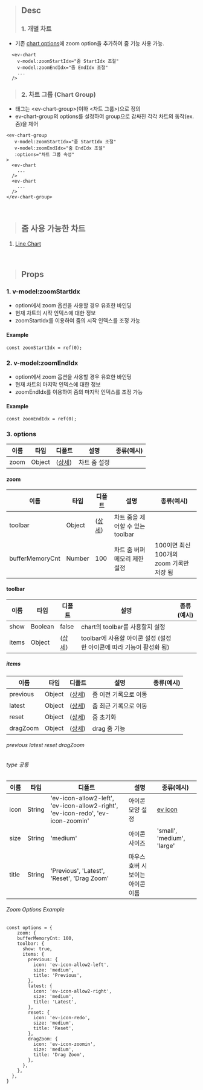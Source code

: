 >## Desc
>### 1. 개별 차트
 - 기존 [chart options](../lineChart#axesx-axesy)에 zoom option을 추가하여 줌 기능 사용 가능.

```
  <ev-chart
    v-model:zoomStartIdx="줌 StartIdx 조절"
    v-model:zoomEndIdx="줌 EndIdx 조절"
    ...
  />
```   
>### 2. 차트 그룹 (Chart Group)
 - 태그는 &lt;ev-chart-group&gt;(이하 <차트 그룹>)으로 정의
 - ev-chart-group의 options를 설정하여 group으로 감싸진 각각 차트의 동작(ex. 줌)을 제어

```
<ev-chart-group
   v-model:zoomStartIdx="줌 StartIdx 조절"
   v-model:zoomEndIdx="줌 EndIdx 조절"
   :options="차트 그룹 속성"
>
  <ev-chart
    ...
  />
  <ev-chart
    ...
  />
</ev-chart-group>
```   
<br/>
   
>## 줌 사용 가능한 차트
1. [Line Chart](../lineChart)

<br/>

>## Props
### 1. v-model:zoomStartIdx
 - option에서 zoom 옵션을 사용할 경우 유효한 바인딩
 - 현재 차트의 시작 인덱스에 대한 정보
 - zoomStartIdx를 이용하여 줌의 시작 인덱스를 조정 가능

#### Example
```
const zoomStartIdx = ref(0);
```
### 2. v-model:zoomEndIdx
 - option에서 zoom 옵션을 사용할 경우 유효한 바인딩
 - 현재 차트의 마지막 인덱스에 대한 정보
 - zoomEndIdx를 이용하여 줌의 마지막 인덱스를 조정 가능

#### Example
```
const zoomEndIdx = ref(0);
```

### 3. options
| 이름              | 타입 | 디폴트           | 설명      | 종류(예시)                       | 
|-----------------|------------------|---------------|---------|---------------------------------------------------|
| zoom            | Object | ([상세](#zoom)) | 차트 줌 설정 |                              |

#### zoom
| 이름              | 타입 | 디폴트              | 설명                     | 종류(예시)                       | 
|-----------------|------------------|--------------------|------------------------|---------------------------------------------------|
| toolbar         | Object | ([상세](#toolbar)) | 차트 줌을 제어할 수 있는 toolbar |                              |
| bufferMemoryCnt | Number | 100             | 차트 줌 버퍼 메모리 제한 설정      | 100이면 최신 100개의 zoom 기록만 저장 됨 |

#### toolbar
| 이름    | 타입      | 디폴트            | 설명                                         | 종류(예시) |
|-------|---------|----------------|--------------------------------------------|---------------------------------------------------|
| show  | Boolean | false          | chart의 toolbar를 사용할지 설정                    |
| items | Object  | ([상세](#items)) | toolbar에 사용할 아이콘 설정 (설정한 아이콘에 따라 기능이 활성화 됨) |

##### items
| 이름       | 타입     | 디폴트                                     | 설명           | 종류(예시)             |
|----------|--------|-----------------------------------------|--------------|--------------------|
| previous | Object | ([상세](#previous-latest-reset-dragzoom)) | 줌 이전 기록으로 이동 | |
| latest   | Object | ([상세](#previous-latest-reset-dragzoom))                       | 줌 최근 기록으로 이동 |  |
| reset    | Object | ([상세](#previous-latest-reset-dragzoom))                       | 줌 초기화        |  |
| dragZoom | Object | ([상세](#previous-latest-reset-dragzoom))                       | drag 줌 기능    |  |

###### previous latest reset dragZoom
###### type 공통
| 이름         |  타입 | 디폴트           | 설명                  | 종류(예시)                      |
|------------|--------|---------------|---------------------|-----------------------------|
| icon       | String | 'ev-icon-allow2-left', 'ev-icon-allow2-right', 'ev-icon-redo', 'ev-icon-zoomin'| 아이콘 모양 설정           | [ev icon](../icon)                        |
| size       | String | 'medium'      | 아이콘 사이즈             | 'small', 'medium', 'large'  |
| title      | String | 'Previous', 'Latest', 'Reset', 'Drag Zoom'     | 마우스 호버 시 보이는 아이콘 이름 |                             |

###### Zoom Options Example
```
const options = {
    zoom: {
    bufferMemoryCnt: 100,
    toolbar: {
      show: true,
      items: {
        previous: {
          icon: 'ev-icon-allow2-left',
          size: 'medium',
          title: 'Previous',
        },
        latest: {
          icon: 'ev-icon-allow2-right',
          size: 'medium',
          title: 'Latest',
        },
        reset: {
          icon: 'ev-icon-redo',
          size: 'medium',
          title: 'Reset',
        },
        dragZoom: {
          icon: 'ev-icon-zoomin',
          size: 'medium',
          title: 'Drag Zoom',
        },
      },
    },
  },
}
```
